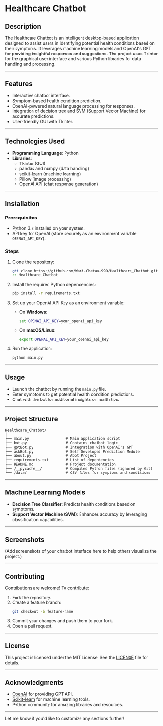# **Healthcare Chatbot**

## **Description**
The Healthcare Chatbot is an intelligent desktop-based application designed to assist users in identifying potential health conditions based on their symptoms. It leverages machine learning models and OpenAI's GPT for providing insightful responses and suggestions. The project uses Tkinter for the graphical user interface and various Python libraries for data handling and processing.

---

## **Features**
- Interactive chatbot interface.
- Symptom-based health condition prediction.
- OpenAI-powered natural language processing for responses.
- Integration of decision tree and SVM (Support Vector Machine) for accurate predictions.
- User-friendly GUI with Tkinter.

---

## **Technologies Used**
- **Programming Language**: Python
- **Libraries**:
  - Tkinter (GUI)
  - pandas and numpy (data handling)
  - scikit-learn (machine learning)
  - Pillow (image processing)
  - OpenAI API (chat response generation)

---

## **Installation**

### **Prerequisites**
- Python 3.x installed on your system.
- API key for OpenAI (store securely as an environment variable `OPENAI_API_KEY`).

### **Steps**
1. Clone the repository:
   ```bash
   git clone https://github.com/Wani-Chetan-999/Healthcare_Chatbot.git
   cd Healthcare_Chatbot
   ```

2. Install the required Python dependencies:
   ```bash
   pip install -r requirements.txt
   ```

3. Set up your OpenAI API Key as an environment variable:
   - On **Windows**:
     ```cmd
     set OPENAI_API_KEY=your_openai_api_key
     ```
   - On **macOS/Linux**:
     ```bash
     export OPENAI_API_KEY=your_openai_api_key
     ```

4. Run the application:
   ```bash
   python main.py
   ```

---

## **Usage**
- Launch the chatbot by running the `main.py` file.
- Enter symptoms to get potential health condition predictions.
- Chat with the bot for additional insights or health tips.

---

## **Project Structure**
```
Healthcare_Chatbot/
│
├── main.py                 # Main application script
├── bot.py                  # Contains chatbot logic
├── gptBot.py               # Integration with OpenAI's GPT
├── askBot.py               # Self Developed Prediction Module
├── about.py                # Abot Project
├── requirements.txt        # List of dependencies
├── README.md               # Project documentation
├── /__pycache__/           # Compiled Python files (ignored by Git)
└── /data/                  # CSV files for symptoms and conditions
```

---

## **Machine Learning Models**
- **Decision Tree Classifier**: Predicts health conditions based on symptoms.
- **Support Vector Machine (SVM)**: Enhances accuracy by leveraging classification capabilities.

---

## **Screenshots**
(Add screenshots of your chatbot interface here to help others visualize the project.)

---

## **Contributing**
Contributions are welcome! To contribute:
1. Fork the repository.
2. Create a feature branch:
   ```bash
   git checkout -b feature-name
   ```
3. Commit your changes and push them to your fork.
4. Open a pull request.

---

## **License**
This project is licensed under the MIT License. See the [LICENSE](LICENSE) file for details.

---

## **Acknowledgments**
- [OpenAI](https://openai.com/) for providing GPT API.
- [Scikit-learn](https://scikit-learn.org/) for machine learning tools.
- Python community for amazing libraries and resources.

---

Let me know if you'd like to customize any sections further!
